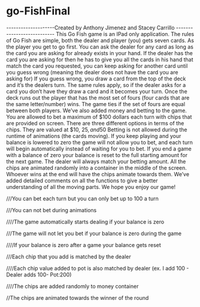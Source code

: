 # go-FishFinal
--------------------Created by Anthony Jimenez and Stacey Carrillo ---------------------------
This Go Fish game is an IPad only application. The rules of Go Fish are simple, both the dealer and player (you) gets seven cards. As the player you get to go first. You can ask the dealer for any card as long as the card you are asking for already exists in your hand. If the dealer has the card you are asking for then he has to give you all the cards in his hand that match the card you requested, you can keep asking for another card until you guess wrong (meaning the dealer does not have the card you are asking for) If you guess wrong, you draw a card from the top of the deck and it’s the dealers turn. The same rules apply, so if the dealer asks for a card you don’t have they draw a card and it becomes your turn. Once the deck runs out the player that has the most set of fours (four cards that are the same letter/number) wins. The game ties if the set of fours are equal between both players. We’ve also added money and betting to the game. You are allowed to bet a maximum of $100 dollars each turn with chips that are provided on screen. There are three different options in terms of the chips. They are valued at $10, $25, and 50$ Betting is not allowed during the runtime of animations (the cards moving). If you keep playing and your balance is lowered to zero the game will not allow you to bet, and each turn will begin automatically instead of waiting for you to bet. If you end a game with a balance of zero your balance is reset to the full starting amount for the next game. The dealer will always match your betting amount. All the chips are animated randomly into a container in the middle of the screen. Whoever wins at the end will have the chips animate towards them. We’ve added detailed comments on all the functions to give a better understanding of all the moving parts. We hope you enjoy our game! 


///You can bet each turn but you can only bet up to 100 a turn 
 
///You can not bet during animations 

////The game automatically starts dealing if your balance is zero 

///The game will not let you bet if your balance is zero during the game

////If your balance is zero after a game your balance gets reset 

///Each chip that you add is matched by the dealer

////Each chip value added to pot is also matched by dealer (ex. I add 100 - Dealer adds 100- Pot:200) 

////The chips are added randomly to money container 

//The chips are animated towards the winner of the round 
